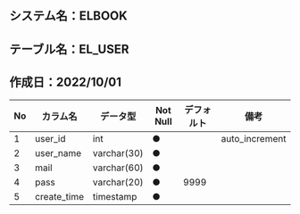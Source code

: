 ## システム名：ELBOOK
## テーブル名：EL_USER
## 作成日：2022/10/01


| No   |     カラム名     |   データ型  | Not Null| デフォルト|備考 |
| ---  | -------------- | --------- | --------| ------ |--- |
| 1    |user_id         |    int    | ●       |        |auto_increment    |
| 2    |user_name       |varchar(30)| ●       |        |    |
| 3    |mail            |varchar(60)| ●       |        |    |
| 4    |pass            |varchar(20)| ●       |   9999 |    |
| 5    |create_time     | timestamp | ●       |        |    |
